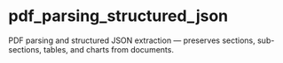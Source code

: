 # pdf_parsing_structured_json
PDF parsing and structured JSON extraction — preserves sections, sub-sections, tables, and charts from documents.
